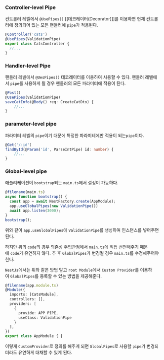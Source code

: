

### Controller-level Pipe

컨트롤러 레벨에서 `@UsePipes()` [[데코레이터(Decorator)]]를 이용하면 현재 컨트롤러에 정의되어 있는 모든 핸들러에 `pipe`가 적용된다.

```ts
@Controller('cats')
@UsePipes(ValidationPipe)
export class CatsController {
  //...
}
```

  

### Handler-level Pipe

핸들러 레벨에서 `@UesPipes()` 데코레이터를 이용하여 사용할 수 있다. 핸들러 레벨에서 `pipe`를 사용하게 될 경우 핸들러의 모든 파라미터에 적용이 된다.

```ts
@Post()
@UsePipes(ValidationPipe)
saveCatInfo(@Body() req: CreateCatDto) {
    //...
}
```

  

### parameter-level pipe

파라미터 레벨의 `pipe`이기 대문에 특정한 파라미테에만 적용이 되는`pipe`이다.

```ts
@Get('/:id')
findById(@Param('id', ParseIntPipe) id: number) {
    //...
}
```



### Global-level pipe

애플리케이션이 `bootstrap`되는 `main.ts`에서 설정이 가능하다.

```ts
@filename(main.ts)
async function bootstrap() {
  const app = await NestFactory.create(AppModule);
  app.useGlobalPipes(new ValidationPipe())
  await app.listen(3000);
}
bootstrap();
```

위와 같이 `app.useGlobalPipes`에 `ValidationPipe`를 생성하여 인스턴스를 넣어주면 된다.

하지만 위의 `code`의 경우 의존성 주입관점에서 `main.ts`에 직접 선언해주기 때문에 `code`가 유연하지 않다. 추 후 `GlobalPipes`가 변경될 경우 `main.ts`를 수정해주어야 한다.

`NestJs`에서는 위와 같은 방법 말고 `root Module`에서 `Custom Provider`를 이용하여 `GlobalPipes`를 등록할 수 있는 방법을 제공해준다.

```ts
@filename(app.module.ts)
@Module({
  imports: [CatsModule],
  controllers: [],
  providers: [
    {
      provide: APP_PIPE,
      useClass: ValidationPipe
    }
  ],
})
export class AppModule { }
```

이렇게 `CustomProvider`로 정의를 해주게 되면 `GlobalPipes`로 사용할 `pipe`가 변경되더라도 유연하게 대채할 수 있게 된다.